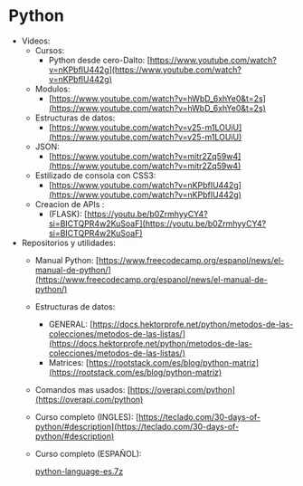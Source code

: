 # Python

- Videos:
    - Cursos:
        - Python desde cero-Dalto: [https://www.youtube.com/watch?v=nKPbfIU442g](https://www.youtube.com/watch?v=nKPbfIU442g)
    - Modulos:
        - [https://www.youtube.com/watch?v=hWbD_6xhYe0&t=2s](https://www.youtube.com/watch?v=hWbD_6xhYe0&t=2s)
    - Estructuras de datos:
        - [https://www.youtube.com/watch?v=v25-m1LOUiU](https://www.youtube.com/watch?v=v25-m1LOUiU)
    - JSON:
        - [https://www.youtube.com/watch?v=mitr2Zq59w4](https://www.youtube.com/watch?v=mitr2Zq59w4)
    - Estilizado de consola con CSS3:
        - [https://www.youtube.com/watch?v=nKPbfIU442g](https://www.youtube.com/watch?v=nKPbfIU442g)
    - Creacion de APIs :
        - (FLASK): [https://youtu.be/b0ZrmhyyCY4?si=BICTQPR4w2KuSoaF](https://youtu.be/b0ZrmhyyCY4?si=BICTQPR4w2KuSoaF)
- Repositorios y utilidades:
    - Manual Python: [https://www.freecodecamp.org/espanol/news/el-manual-de-python/](https://www.freecodecamp.org/espanol/news/el-manual-de-python/)
    - Estructuras de datos:
        - GENERAL: [https://docs.hektorprofe.net/python/metodos-de-las-colecciones/metodos-de-las-listas/](https://docs.hektorprofe.net/python/metodos-de-las-colecciones/metodos-de-las-listas/)
        - Matrices: [https://rootstack.com/es/blog/python-matriz](https://rootstack.com/es/blog/python-matriz)
    - Comandos mas usados: [https://overapi.com/python](https://overapi.com/python)
    - Curso completo (INGLES): [https://teclado.com/30-days-of-python/#description](https://teclado.com/30-days-of-python/#description)
    - Curso completo (ESPAÑOL):
        
        [python-language-es.7z](Python%20cdddc69752ea41529fdab1cea2d1d5b4/python-language-es.7z)